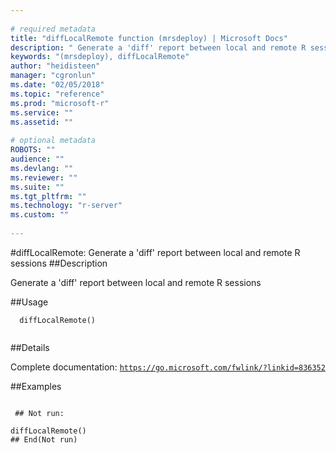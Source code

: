 ```yaml
--- 
 
# required metadata 
title: "diffLocalRemote function (mrsdeploy) | Microsoft Docs" 
description: " Generate a 'diff' report between local and remote R sessions " 
keywords: "(mrsdeploy), diffLocalRemote" 
author: "heidisteen" 
manager: "cgronlun" 
ms.date: "02/05/2018" 
ms.topic: "reference" 
ms.prod: "microsoft-r" 
ms.service: "" 
ms.assetid: "" 
 
# optional metadata 
ROBOTS: "" 
audience: "" 
ms.devlang: "" 
ms.reviewer: "" 
ms.suite: "" 
ms.tgt_pltfrm: "" 
ms.technology: "r-server" 
ms.custom: "" 
 
--- 
```

 
 
 
 
 #diffLocalRemote: Generate a 'diff' report between local and remote R sessions 
 ##Description
 
Generate a 'diff' report between local and remote R sessions
 
 
 ##Usage

```   
  diffLocalRemote()
 
```
 
 ##Details
 
Complete documentation: [`https://go.microsoft.com/fwlink/?linkid=836352`](https://go.microsoft.com/fwlink/?linkid=836352)

 
 
 ##Examples

 ```
   
  ## Not run:
 
diffLocalRemote()
 ## End(Not run) 
  
 
```
 
